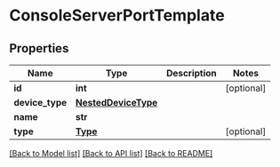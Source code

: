 # ConsoleServerPortTemplate

## Properties
Name | Type | Description | Notes
------------ | ------------- | ------------- | -------------
**id** | **int** |  | [optional] 
**device_type** | [**NestedDeviceType**](NestedDeviceType.md) |  | 
**name** | **str** |  | 
**type** | [**Type**](Type.md) |  | [optional] 

[[Back to Model list]](../README.md#documentation-for-models) [[Back to API list]](../README.md#documentation-for-api-endpoints) [[Back to README]](../README.md)


